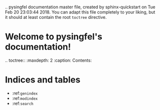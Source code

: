 .. pysingfel documentation master file, created by
   sphinx-quickstart on Tue Feb 20 23:03:44 2018.
   You can adapt this file completely to your liking, but it should at least
   contain the root `toctree` directive.

Welcome to pysingfel's documentation!
=====================================

.. toctree::
   :maxdepth: 2
   :caption: Contents:



Indices and tables
==================

* :ref:`genindex`
* :ref:`modindex`
* :ref:`search`
